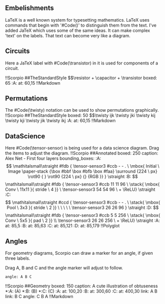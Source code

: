 ## Embelishments
LaTeX is a well known system for typesetting mathematics. LaTeX uses commands that begin with '#Code(\)' to distinguish them from the text. I've added JaTeX which uses some of the same ideas. It can make complex 'text' on the labels. That text can become very like a diagram.

## Circuits
Here a JaTeX label with #Code(\transistor) in it is used for components of a circuit.

!!Scorpio
##TheStandardStyle
$$\resistor + \capacitor + \transistor
boxed: 65
:A: at: 60,15
!!Markdown
## Permutations
The #Code(\twisty) notation can be used to show permutations graphically.
!!Scorpio
##TheStandardStyle
boxed: 50
$$\twisty ijk \twisty jki \twisty kij \twisty kji \twisty jik \twisty ikj
:A: at: 60,15
!!Markdown
## DataScience
Here #Code(\tensor-sensor) is being used for a data science diagram. Drag the items to adjust the diagram.
!!Scorpio
##Annotated
boxed: 250
caption: Alex Net - First four layers
bounding_boxes: 
:A: $$ \mathitalsmall\straight #fdb { \tensor-sensor3 #ccb - - . \ \mbox{ Initial \ Image \paper-stack {\box #bbf \box #bfb \box #faa} \surround {224 \ px} \rot90 { } \rot90 {224 \ px} {} {RGB }} } \straight
:B: $$ \mathitalsmall\straight #fdb { \tensor-sensor3 #ccb 11 11 96 \  \stack{  \mbox{ Conv \ 11x11 }{ stride \ 4 }} \ \tensor-sensor3 54 54 96 \ + \ReLU} \straight
:C: $$ \mathitalsmall\straight #ccd { \tensor-sensor3 #ccb - - . \  \stack{ \mbox{ Pool \ 3x3 }{ stride \ 2 }} \ \ \ \ \ \tensor-sensor3 26 26 96 } \straight
:D: $$ \mathitalsmall\straight #fdb { \tensor-sensor3 #ccb 5 5 256 \  \stack{  \mbox{ Conv \ 5x5 }{ pad \ 2 }} \\\\ \tensor-sensor3 26 26 256 \ + \ReLU} \straight
:A: at: 85,5
:B: at: 85,63
:C: at: 85,121
:D: at: 85,179
!!Polyglot
## Angles
For geometry diagrams, Scorpio can draw a marker for an angle, if given three labels. 

Drag A, B and C and the angle marker will adjust to follow.
```
angle: A B C
```
!!Scorpio
##Geometry
boxed: 150
caption: A cute illustration of obtuseness
*:A: (A)
*:B: (B)
*:C: (C)
:A: at: 100,20
:B: at: 300,60
:C: at: 400,30
link: A B
link: B C
angle: C B A
!!Markdown